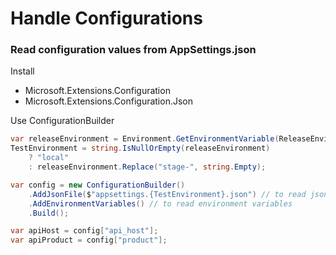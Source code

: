 # Handle Configurations

### Read configuration values from AppSettings.json

Install

* Microsoft.Extensions.Configuration
* Microsoft.Extensions.Configuration.Json

Use ConfigurationBuilder

```csharp
var releaseEnvironment = Environment.GetEnvironmentVariable(ReleaseEnvironmentName);
TestEnvironment = string.IsNullOrEmpty(releaseEnvironment)
    ? "local"
    : releaseEnvironment.Replace("stage-", string.Empty);

var config = new ConfigurationBuilder()
    .AddJsonFile($"appsettings.{TestEnvironment}.json") // to read json file
    .AddEnvironmentVariables() // to read environment variables
    .Build();

var apiHost = config["api_host"];
var apiProduct = config["product"];
```

